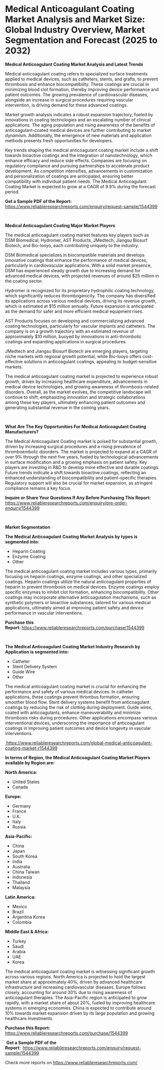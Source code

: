 <p><h1>Medical Anticoagulant Coating Market Analysis and Market Size: Global Industry Overview, Market Segmentation and Forecast (2025 to 2032)</h1></p><p><strong>Medical Anticoagulant Coating Market Analysis and Latest Trends</strong></p>
<p><p>Medical anticoagulant coating refers to specialized surface treatments applied to medical devices, such as catheters, stents, and grafts, to prevent thrombosis and enhance biocompatibility. These coatings are crucial in minimizing blood clot formation, thereby improving device performance and patient outcomes. The growing prevalence of cardiovascular diseases, alongside an increase in surgical procedures requiring vascular intervention, is driving demand for these advanced coatings.</p><p>Market growth analysis indicates a robust expansion trajectory, fueled by innovations in coating technologies and an escalating number of clinical applications. The aging population and rising awareness of the benefits of anticoagulant-coated medical devices are further contributing to market dynamism. Additionally, the emergence of new materials and application methods presents fresh opportunities for developers.</p><p>Key trends shaping the medical anticoagulant coating market include a shift towards bioactive coatings and the integration of nanotechnology, which enhance efficacy and reduce side effects. Companies are focusing on regulatory compliance and pursuing partnerships to accelerate product development. As competition intensifies, advancements in customization and personalization of coatings are anticipated, ensuring better compatibility with individual patient needs. The Medical Anticoagulant Coating Market is expected to grow at a CAGR of 9.9% during the forecast period.</p></p>
<p><strong>Get a Sample PDF of the Report:&nbsp;</strong> <a href="https://www.reliableresearchreports.com/enquiry/request-sample/1544399?utm_campaign=3557&utm_medium=2&utm_source=Github&utm_content=ia&utm_term=02042025&utm_id=medical-anticoagulant-coating">https://www.reliableresearchreports.com/enquiry/request-sample/1544399</a></p>
<p>&nbsp;</p>
<p><strong>Medical Anticoagulant Coating Major Market Players</strong></p>
<p><p>The medical anticoagulant coating market features key players such as DSM Biomedical, Hydromer, AST Products, JMedtech, Jiangsu Biosurf Biotech, and Bio-looyo, each contributing uniquely to the industry. </p><p>DSM Biomedical specializes in biocompatible materials and develops innovative coatings that enhance the performance of medical devices, particularly in cardiovascular applications. With a solid market presence, DSM has experienced steady growth due to increasing demand for advanced medical devices, with projected revenues of around $25 million in the coating sector.</p><p>Hydromer is recognized for its proprietary hydrophilic coating technology, which significantly reduces thrombogenicity. The company has diversified its applications across various medical devices, driving its revenue growth, which is estimated at $15 million annually. Future expansion is anticipated as the demand for safer and more efficient medical equipment rises.</p><p>AST Products focuses on developing and commercializing advanced coating technologies, particularly for vascular implants and catheters. The company is on a growth trajectory with an estimated revenue of approximately $10 million, buoyed by innovations in anti-thrombotic coatings and expanding applications in surgical procedures.</p><p>JMedtech and Jiangsu Biosurf Biotech are emerging players, targeting niche markets with regional growth potential, while Bio-looyo offers cost-effective solutions in anticoagulant coatings, appealing to budget-sensitive markets. </p><p>The medical anticoagulant coating market is projected to experience robust growth, driven by increasing healthcare expenditure, advancements in medical device technologies, and growing awareness of thrombosis-related disorders. Overall, as the market evolves, the competitive landscape will continue to shift, emphasizing innovation and strategic collaborations among these key players, ultimately enhancing patient outcomes and generating substantial revenue in the coming years.</p></p>
<p>&nbsp;</p>
<p><strong>What Are The Key Opportunities For Medical Anticoagulant Coating Manufacturers?</strong></p>
<p><p>The Medical Anticoagulant Coating market is poised for substantial growth, driven by increasing surgical procedures and a rising prevalence of thromboembolic disorders. The market is projected to expand at a CAGR of over 9% through the next five years, fueled by technological advancements in surface modification and a growing emphasis on patient safety. Key players are investing in R&D to develop more effective and durable coatings. Future trends indicate a shift towards bioactive coatings, reflecting an enhanced understanding of biocompatibility and patient-specific therapies. Regulatory support will also be crucial for market expansion, as stringent compliance remains a key focus.</p></p>
<p><strong>Inquire or Share Your Questions If Any Before Purchasing This Report:</strong> <a href="https://www.reliableresearchreports.com/enquiry/pre-order-enquiry/1544399?utm_campaign=3557&utm_medium=2&utm_source=Github&utm_content=ia&utm_term=02042025&utm_id=medical-anticoagulant-coating">https://www.reliableresearchreports.com/enquiry/pre-order-enquiry/1544399</a></p>
<p>&nbsp;</p>
<p><strong>Market Segmentation</strong></p>
<p><strong>The Medical Anticoagulant Coating Market Analysis by types is segmented into:</strong></p>
<p><ul><li>Heparin Coating</li><li>Enzyme Coating</li><li>Other</li></ul></p>
<p><p>The medical anticoagulant coating market includes various types, primarily focusing on heparin coatings, enzyme coatings, and other specialized coatings. Heparin coatings utilize the natural anticoagulant properties of heparin to prevent thrombosis on medical devices. Enzyme coatings employ specific enzymes to inhibit clot formation, enhancing biocompatibility. Other coatings may incorporate alternative anticoagulation mechanisms, such as synthetic polymers or bioactive substances, tailored for various medical applications, ultimately aimed at improving patient safety and device performance in vascular interventions.</p></p>
<p><strong>Purchase this Report:&nbsp;</strong><a href="https://www.reliableresearchreports.com/purchase/1544399?utm_campaign=3557&utm_medium=2&utm_source=Github&utm_content=ia&utm_term=02042025&utm_id=medical-anticoagulant-coating">https://www.reliableresearchreports.com/purchase/1544399</a></p>
<p>&nbsp;</p>
<p><strong>The Medical Anticoagulant Coating Market Industry Research by Application is segmented into:</strong></p>
<p><ul><li>Catheter</li><li>Stent Delivery System</li><li>Guide Wire</li><li>Other</li></ul></p>
<p><p>The medical anticoagulant coating market is crucial for enhancing the performance and safety of various medical devices. In catheter applications, these coatings prevent thrombus formation, ensuring smoother blood flow. Stent delivery systems benefit from anticoagulant coatings by reducing the risk of clotting during deployment. Guide wires, coated with anticoagulants, enhance maneuverability and minimize thrombosis risks during procedures. Other applications encompass various interventional devices, underscoring the importance of anticoagulant coatings in improving patient outcomes and device longevity in vascular interventions.</p></p>
<p><a href="https://www.reliableresearchreports.com/global-medical-anticoagulant-coating-market-r1544399?utm_campaign=3557&utm_medium=2&utm_source=Github&utm_content=ia&utm_term=02042025&utm_id=medical-anticoagulant-coating">&nbsp;https://www.reliableresearchreports.com/global-medical-anticoagulant-coating-market-r1544399</a></p>
<p><strong>In terms of Region, the Medical Anticoagulant Coating Market Players available by Region are:</strong></p>
<p>
    <p> <strong> North America: </strong>
        <ul>
            <li>United States</li>
            <li>Canada</li>
        </ul>
        </p> 
    <p> <strong> Europe: </strong>
        <ul>
            <li>Germany</li>
            <li>France</li>
            <li>U.K.</li>
            <li>Italy</li>
            <li>Russia</li>
        </ul>
        </p> 
    <p> <strong> Asia-Pacific: </strong>
        <ul>
            <li>China</li>
            <li>Japan</li>
            <li>South Korea</li>
            <li>India</li>
            <li>Australia</li>
            <li>China Taiwan</li>
            <li>Indonesia</li>
            <li>Thailand</li>
            <li>Malaysia</li>
        </ul>
        </p> 
    <p> <strong> Latin America: </strong>
        <ul>
            <li>Mexico</li>
            <li>Brazil</li>
            <li>Argentina Korea</li>
            <li>Colombia</li>
        </ul>
        </p> 
    <p> <strong> Middle East & Africa: </strong>
        <ul>
            <li>Turkey</li>
            <li>Saudi</li>
            <li>Arabia</li>
            <li>UAE</li>
            <li>Korea</li>
        </ul>
    </p>
    </p>
<p><p>The medical anticoagulant coating market is witnessing significant growth across various regions. North America is projected to hold the largest market share at approximately 40%, driven by advanced healthcare infrastructure and increasing cardiovascular diseases. Europe follows closely, accounting for around 30% due to rising awareness of anticoagulant therapies. The Asia-Pacific region is anticipated to grow rapidly, with a market share of about 20%, fueled by improving healthcare systems in emerging economies. China is expected to contribute around 10% towards market expansion driven by its large population and growing healthcare investments.</p></p>
<p><strong>Purchase this Report: </strong><a href="https://www.reliableresearchreports.com/purchase/1544399?utm_campaign=3557&utm_medium=2&utm_source=Github&utm_content=ia&utm_term=02042025&utm_id=medical-anticoagulant-coating">https://www.reliableresearchreports.com/purchase/1544399</a></p>
<p>&nbsp;<strong>Get a Sample PDF of the Report:&nbsp;&nbsp;</strong><a href="https://www.reliableresearchreports.com/enquiry/request-sample/1544399?utm_campaign=3557&utm_medium=2&utm_source=Github&utm_content=ia&utm_term=02042025&utm_id=medical-anticoagulant-coating">https://www.reliableresearchreports.com/enquiry/request-sample/1544399</a></p>
<p><strong></strong></p>
<p>Check more reports on <a href="https://www.reliableresearchreports.com/?utm_campaign=3557&utm_medium=2&utm_source=Github&utm_content=ia&utm_term=02042025&utm_id=medical-anticoagulant-coating">https://www.reliableresearchreports.com/</a></p>
